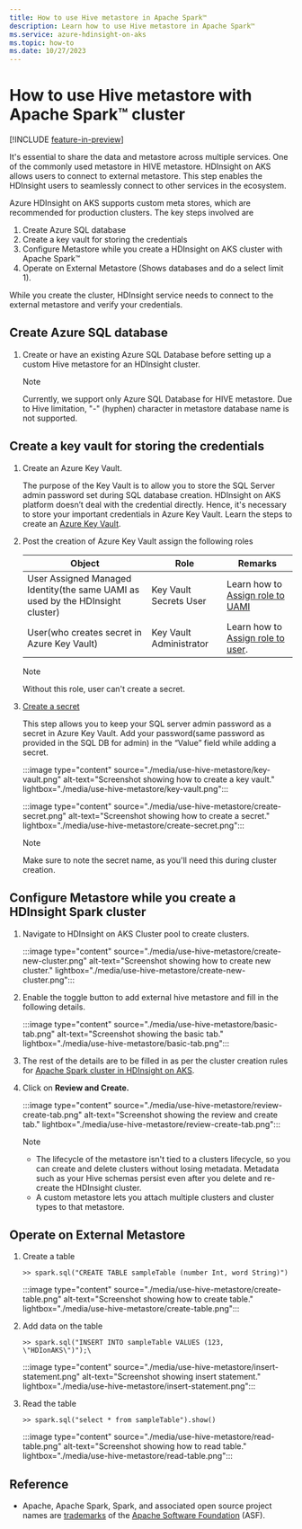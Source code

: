 ```yaml
---
title: How to use Hive metastore in Apache Spark™
description: Learn how to use Hive metastore in Apache Spark™
ms.service: azure-hdinsight-on-aks
ms.topic: how-to
ms.date: 10/27/2023
---
```


# How to use Hive metastore with Apache Spark™ cluster

[!INCLUDE [feature-in-preview](../includes/feature-in-preview.md)]

It's essential to share the data and metastore across multiple services. One of the commonly used metastore in HIVE metastore. HDInsight on AKS allows users to connect to external metastore. This step enables the HDInsight users to seamlessly connect to other services in the ecosystem.

Azure HDInsight on AKS supports custom meta stores, which are recommended for production clusters. The key steps involved are

1. Create Azure SQL database
1. Create a key vault for storing the credentials
1. Configure Metastore while you create a HDInsight on AKS cluster with Apache Spark™ 
1. Operate on External Metastore (Shows databases and do a select limit 1).

While you create the cluster, HDInsight service needs to connect to the external metastore and verify your credentials.

## Create Azure SQL database

1. Create or have an existing Azure SQL Database before setting up a custom Hive metastore for an HDInsight cluster. 

   > [!NOTE]
   > Currently, we support only Azure SQL Database for HIVE metastore.
   > Due to Hive limitation, "-" (hyphen) character in metastore database name is not supported.
    
## Create a key vault for storing the credentials

1. Create an Azure Key Vault.

    The purpose of the Key Vault is to allow you to store the SQL Server admin password set during SQL database creation. HDInsight on AKS platform doesn’t deal with the credential directly. Hence, it's necessary to store your important credentials in Azure Key Vault. 
    Learn the steps to create an [Azure Key Vault](/azure/key-vault/general/quick-create-portal).
1. Post the creation of Azure Key Vault assign the following roles

    |Object	|Role|Remarks|
    |-|-|-|
    |User Assigned Managed Identity(the same UAMI as used by the HDInsight cluster) |Key Vault Secrets User | Learn how to [Assign role to UAMI](../../active-directory/managed-identities-azure-resources/howto-assign-access-portal.md)|
    |User(who creates secret in Azure Key Vault) | Key Vault Administrator| Learn how to [Assign role to user](../../role-based-access-control/role-assignments-portal.yml#step-2-open-the-add-role-assignment-page). |

    > [!NOTE]
    > Without this role, user can't create a secret.

1. [Create a secret](/azure/key-vault/secrets/quick-create-portal#add-a-secret-to-key-vault)

    This step allows you to keep your SQL server admin password as a secret in Azure Key Vault. Add your password(same password as provided in the SQL DB for admin) in the “Value” field while adding a secret.

    :::image type="content" source="./media/use-hive-metastore/key-vault.png" alt-text="Screenshot showing how to create a key vault." lightbox="./media/use-hive-metastore/key-vault.png":::

    :::image type="content" source="./media/use-hive-metastore/create-secret.png" alt-text="Screenshot showing how to create a secret." lightbox="./media/use-hive-metastore/create-secret.png":::


    > [!NOTE]
    > Make sure to note the secret name, as you'll need this during cluster creation.
    

## Configure Metastore while you create a HDInsight Spark cluster

1. Navigate to HDInsight on AKS Cluster pool to create clusters. 

   :::image type="content" source="./media/use-hive-metastore/create-new-cluster.png" alt-text="Screenshot showing how to create new cluster." lightbox="./media/use-hive-metastore/create-new-cluster.png":::

1. Enable the toggle button to add external hive metastore and fill in the following details.

    :::image type="content" source="./media/use-hive-metastore/basic-tab.png" alt-text="Screenshot showing the basic tab." lightbox="./media/use-hive-metastore/basic-tab.png":::

1. The rest of the details are to be filled in as per the cluster creation rules for [Apache Spark cluster in HDInsight on AKS](./create-spark-cluster.md).

1. Click on **Review and Create.**

    :::image type="content" source="./media/use-hive-metastore/review-create-tab.png" alt-text="Screenshot showing the review and create tab." lightbox="./media/use-hive-metastore/review-create-tab.png":::

    > [!NOTE]
    > * The lifecycle of the metastore isn't tied to a clusters lifecycle, so you can create and delete clusters without losing metadata. Metadata such as your Hive schemas persist even after you delete and re-create the HDInsight cluster.
    > * A custom metastore lets you attach multiple clusters and cluster types to that metastore.

## Operate on External Metastore

1. Create a table

    `>> spark.sql("CREATE TABLE sampleTable (number Int, word String)")`

    :::image type="content" source="./media/use-hive-metastore/create-table.png" alt-text="Screenshot showing how to create table." lightbox="./media/use-hive-metastore/create-table.png":::

1. Add data on the table

    `>> spark.sql("INSERT INTO sampleTable VALUES (123, \"HDIonAKS\")");\`
    
    :::image type="content" source="./media/use-hive-metastore/insert-statement.png" alt-text="Screenshot showing insert statement." lightbox="./media/use-hive-metastore/insert-statement.png":::

1. Read the table

    `>> spark.sql("select * from sampleTable").show()`

    :::image type="content" source="./media/use-hive-metastore/read-table.png" alt-text="Screenshot showing how to read table." lightbox="./media/use-hive-metastore/read-table.png":::
   
## Reference

* Apache, Apache Spark, Spark, and associated open source project names are [trademarks](../trademarks.md) of the [Apache Software Foundation](https://www.apache.org/) (ASF).

